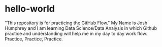 # hello-world
"This repository is for practicing the GitHub Flow."
My Name is Josh Humphrey and I am learning Data Science/Data Analysis in which Github practice and understanding will help me in my day to day work flow. Practice, Practice, Practice. 
